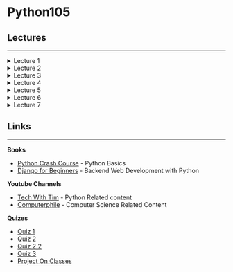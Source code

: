 # Python105

## Lectures 
---
<details>
    <summary>Lecture 1</summary>

- Basic Output
    - print builtin function
    - multiple arguments **print(1, 2, 3, 4)**

- Variables
    - Naming Convention
    - snake_case
    - Case Sensitivity

- Basic Data Types in python
    - int (integer)         **(-∞, ..., -2, -1, 0, 1, 2, ..., +∞)**
    - float (fractions)     **(-∞, ..., -1.1, -1, 0, 1.1, 2, ..., +∞)**
    - str (string)          **"hello", 'hello', """Hello""", '''Hello'''**
    - bool (boolean)        **True, False**

- Basic String Operations
    - concatenation **"Hello" + " " + "World"**
    - fstrings **f"I am {20 + 1} years old"**

- Constants
    - just a convention
    - UPPER_CASE
</details>

<details>
    <summary>Lecture 2</summary>

- Type Casting
    - figuring out type of variable **type(variable_name)**
    - just use data type keyword to cast an object to another data type **str(1), int("125")**
    - Errors during type casting **int("hello 25"), float("nick")**

- Data Structures **list**
    - Initialization | **nums = [], nums = list()**
    - Indexing, Why 0?
    - Accessing elements | **nums[0]**
    - Changing elements | **nums[0] = 1**
    - builtin methods | **append, pop, len, sort**
    - Slicing lists | **nums[3:-1], nums[:], nums[::-1]**
    - Errors (Index Error) | **nums[Non existent Index]**

- Loops **for**
    - basic syntax **for element in my_list:**
    - Indentation **body, code block**
    - looping through lists
    - using range function | **range(10), range(5, 10), range(0, 10, 2)**

- F.Q.A.
    - What data types can be stored in list? **Every data type that is defined in python by user or by default is eligible to store in list**
    - How to get reverse order of a list? **list_name.reverse() or list_name[::-1], last one gives python the instruction to get list slice and start from the last element**
    - Why does list indexing start from 0? **since python stores the address of the first element in RAM, during accessing elements python starts counting from that first element's address**


</details>

<details>
    <summary>Lecture 3</summary>

- Boolean Operators **(==, !=, >, >=, <, <=)**
    - Equality **==**
    - Inequality **!=**
    - Greater **>**
    - Greater or Equal to **>=**
    - Less **<**
    - Less or Equal to **<=**

- Flow Control **if, else**
    - conditional statement **if | else**
    - Indentation  **block of code that is executed if statement is satisfied**

- Loops **while**
    - syntax **while something is True**
    - Indentation **Block of code that get executed in while loop**

- Data Structures **tuple**
    - how to define tuple with brackets or commas?

- Using knowledge **Guessing Game**
    - generating random number **random module**
    - Infinite Loops
    - getting user input on every iteration
    - checking input for correctness
    - adding new features (try count, automatic lose after specific amount of tries)

- Challenge **Reversed Guessing Game** 
    - User thinks of the number and computer should guess it!`


</details>

<details>
    <summary>Lecture 4</summary>

- Statement Chaining **if elif else**
    - Using Multiple elif Blocks
    - Omitting the else Block
    - Testing Multiple Conditions

- Data Structures **dict**
    - Accessing Values in a Dictionary 
    - Adding New Key-Value Pairs
    - Starting with an Empty Dictionary
    - Modifying Values in a Dictionary 
    - Removing Key-Value Pairs
    - Using get() to Access Values
    - A Dictionary of Similar Objects
    - Looping Through All Key-Value Pairs
    - Looping Through All the Keys in a Dictionary
    - Looping Through All Values in a Dictionary
    - A List of Dictionaries
    - A List in a Dictionary
    - A Dictionary in a Dictionary

- Type Hinting / Annotations
    - Differences within type hinting in python versions
    - type hinting for single values
    - type hinting for data structures
    - type hinting dictionary VS TypedDict
    - Any Type
    - None Type

</details>

<details>
    <summary>Lecture 5</summary>

- Functions **def**
    - Defining a Function
    - Calling a Function
    - Passing Information to a Function
    - Arguments vs Parameters
    - Passing Arguments
        - Positional Arguments
        - Keyword Arguments
    - Default Values
    - Equivalent Function Calls
    - Avoiding Argument Errors
    - Return Values
    - Making an Argument Optional
    - Passing an Arbitrary Number of Arguments **args**
        - Mixing Positional and Arbitrary Arguments
    - Using Arbitrary Keyword Arguments **kwargs**


</details>


<details>
    <summary>Lecture 6</summary>
    
- Scopes
    - Local Scope Variable
    - Global Scope Variable

- Modules
    - Storing Your Functions in Modules
    - Importing an Entire Module
    - Importing Specific Functions
    - Using as to Give a Function an Alias **as**
    - Using as to Give a Module an Alias
    - Importing All Functions in a Module

- List Comprehension
    - Syntax
    - Using conditional statement

- Introduction To OOP
    - Defining Class
        - init (constructor)
        - attributes
        - Custom Methods
    - Creating an object **Instantiate**
    - Using Defined Methods
    - Default values for attributes
    - Modifying attributes

</details>

<details>
    <summary>Lecture 7</summary>
    
- More About OOP
    - Public, Private, Protected attributes
    - Encapsulation (Getter, Setter)
    - Inheritance
        - super
        - overriding methods
    - Polymorphism
    - Composition
    - Multiple Inheritance

- Working With Files
    - open / close
    - read
    - write
    - modes (r, a, w)

- Context Manager **with**

- Error Handling **Exceptions**
    - syntax
    - try
    - except
    - else
    - finally

</details>

## Links
---

**Books**
- [Python Crash Course](https://en.sng1lib.org/book/4995914/5d84d3) - Python Basics
- [Django for Beginners](https://en.sng1lib.org/book/3594011/891d30) - Backend Web Development with Python


**Youtube Channels**
- [Tech With Tim](https://www.youtube.com/c/TechWithTim) - Python Related content
- [Computerphile](https://www.youtube.com/user/Computerphile) - Computer Science Related Content



**Quizes**
- [Quiz 1](https://forms.gle/iTXu5ZzvWKbgwdGs5)
- [Quiz 2](https://forms.gle/Z51QqGiVrXcHWiPj8)
- [Quiz 2.2](https://forms.gle/Pi7rqQHPvrQjMP6N7)
- [Quiz 3](https://forms.gle/1A3nzcqMYDZ5bt5t7)
- [Project On Classes](https://pastebin.com/vzGbwHZN)
